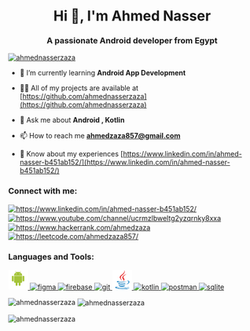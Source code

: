 <h1 align="center">Hi 👋, I'm Ahmed Nasser</h1>
<h3 align="center">A passionate Android developer from Egypt</h3>

<p align="left"> <a href="https://github.com/ryo-ma/github-profile-trophy"><img src="https://github-profile-trophy.vercel.app/?username=ahmednasserzaza" alt="ahmednasserzaza" /></a> </p>

- 🌱 I’m currently learning **Android App Development**

- 👨‍💻 All of my projects are available at [https://github.com/ahmednasserzaza](https://github.com/ahmednasserzaza)

- 💬 Ask me about **Android , Kotlin**

- 📫 How to reach me **ahmedzaza857@gmail.com**

- 📄 Know about my experiences [https://www.linkedin.com/in/ahmed-nasser-b451ab152/](https://www.linkedin.com/in/ahmed-nasser-b451ab152/)

<h3 align="left">Connect with me:</h3>
<p align="left">
<a href="https://linkedin.com/in/https://www.linkedin.com/in/ahmed-nasser-b451ab152/" target="blank"><img align="center" src="https://raw.githubusercontent.com/rahuldkjain/github-profile-readme-generator/master/src/images/icons/Social/linked-in-alt.svg" alt="https://www.linkedin.com/in/ahmed-nasser-b451ab152/" height="30" width="40" /></a>
<a href="https://www.youtube.com/c/https://www.youtube.com/channel/ucrmzlbweltg2yzqrnky8xxa" target="blank"><img align="center" src="https://raw.githubusercontent.com/rahuldkjain/github-profile-readme-generator/master/src/images/icons/Social/youtube.svg" alt="https://www.youtube.com/channel/ucrmzlbweltg2yzqrnky8xxa" height="30" width="40" /></a>
<a href="https://www.hackerrank.com/https://www.hackerrank.com/ahmedzaza" target="blank"><img align="center" src="https://raw.githubusercontent.com/rahuldkjain/github-profile-readme-generator/master/src/images/icons/Social/hackerrank.svg" alt="https://www.hackerrank.com/ahmedzaza" height="30" width="40" /></a>
<a href="https://www.leetcode.com/https://leetcode.com/ahmedzaza857/" target="blank"><img align="center" src="https://raw.githubusercontent.com/rahuldkjain/github-profile-readme-generator/master/src/images/icons/Social/leet-code.svg" alt="https://leetcode.com/ahmedzaza857/" height="30" width="40" /></a>
</p>

<h3 align="left">Languages and Tools:</h3>
<p align="left"> <a href="https://developer.android.com" target="_blank" rel="noreferrer"> <img src="https://raw.githubusercontent.com/devicons/devicon/master/icons/android/android-original-wordmark.svg" alt="android" width="40" height="40"/> </a> <a href="https://www.figma.com/" target="_blank" rel="noreferrer"> <img src="https://www.vectorlogo.zone/logos/figma/figma-icon.svg" alt="figma" width="40" height="40"/> </a> <a href="https://firebase.google.com/" target="_blank" rel="noreferrer"> <img src="https://www.vectorlogo.zone/logos/firebase/firebase-icon.svg" alt="firebase" width="40" height="40"/> </a> <a href="https://git-scm.com/" target="_blank" rel="noreferrer"> <img src="https://www.vectorlogo.zone/logos/git-scm/git-scm-icon.svg" alt="git" width="40" height="40"/> </a> <a href="https://www.java.com" target="_blank" rel="noreferrer"> <img src="https://raw.githubusercontent.com/devicons/devicon/master/icons/java/java-original.svg" alt="java" width="40" height="40"/> </a> <a href="https://kotlinlang.org" target="_blank" rel="noreferrer"> <img src="https://www.vectorlogo.zone/logos/kotlinlang/kotlinlang-icon.svg" alt="kotlin" width="40" height="40"/> </a> <a href="https://postman.com" target="_blank" rel="noreferrer"> <img src="https://www.vectorlogo.zone/logos/getpostman/getpostman-icon.svg" alt="postman" width="40" height="40"/> </a> <a href="https://www.sqlite.org/" target="_blank" rel="noreferrer"> <img src="https://www.vectorlogo.zone/logos/sqlite/sqlite-icon.svg" alt="sqlite" width="40" height="40"/> </a> </p>

<p><img align="left" src="https://github-readme-stats.vercel.app/api/top-langs?username=ahmednasserzaza&show_icons=true&locale=en&layout=compact" alt="ahmednasserzaza" /></p>

<p>&nbsp;<img align="center" src="https://github-readme-stats.vercel.app/api?username=ahmednasserzaza&show_icons=true&locale=en" alt="ahmednasserzaza" /></p>

<p><img align="center" src="https://github-readme-streak-stats.herokuapp.com/?user=ahmednasserzaza&" alt="ahmednasserzaza" /></p>
